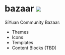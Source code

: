 # bazaar <a title="Hits" target="_blank" href="https://github.com/siyuan-note/bazaar"><img src="https://hits.b3log.org/siyuan-note/bazaar.svg"></a>

SiYuan Community Bazaar:

* Themes
* Icons
* Templates
* Content Blocks (TBD)
